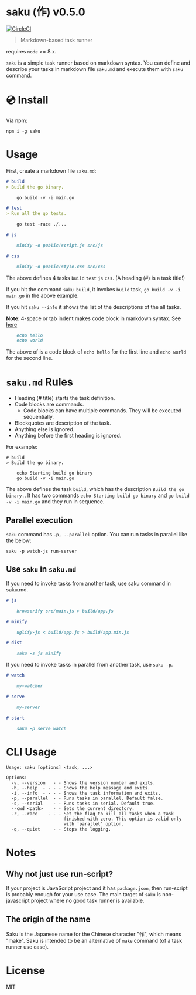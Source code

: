 # saku (作) v0.5.0

[![CircleCI](https://circleci.com/gh/kt3k/saku.svg?style=svg)](https://circleci.com/gh/kt3k/saku)

> Markdown-based task runner

requires `node` >= 8.x.

`saku` is a simple task runner based on markdown syntax. You can define and describe your tasks in markdown file `saku.md` and execute them with `saku` command.

# :cd: Install

Via npm:

    npm i -g saku

# Usage

First, create a markdown file `saku.md`:

```md
# build
> Build the go binary.

    go build -v -i main.go

# test
> Run all the go tests.

    go test -race ./...

# js

    minify -o public/script.js src/js

# css

    minify -o public/style.css src/css
```

The above defines 4 tasks `build` `test` `js` `css`. (A heading (#) is a task title!)

If you hit the command `saku build`, it invokes `build` task, `go build -v -i main.go` in the above example.

If you hit `saku --info` it shows the list of the descriptions of the all tasks.

**Note**: 4-space or tab indent makes code block in markdown syntax. See [here](https://daringfireball.net/projects/markdown/syntax#precode)

```md
    echo hello
    echo world
```

The above of is a code block of `echo hello` for the first line and `echo world` for the second line.

# `saku.md` Rules

- Heading (# title) starts the task definition.
- Code blocks are commands.
  - Code blocks can have multiple commands. They will be executed sequentially.
- Blockquotes are description of the task.
- Anything else is ignored.
- Anything before the first heading is ignored.

For example:

```
# build
> Build the go binary.

    echo Starting build go binary
    go build -v -i main.go
```

The above defines the task `build`, which has the description `Build the go binary.`. It has two commands `echo Starting build go binary` and `go build -v -i main.go` and they run in sequence.

## Parallel execution

`saku` command has `-p, --parallel` option. You can run tasks in parallel like the below:

```
saku -p watch-js run-server
```

## Use `saku` in `saku.md`

If you need to invoke tasks from another task, use saku command in saku.md.

```md
# js

    browserify src/main.js > build/app.js

# minify

    uglify-js < build/app.js > build/app.min.js

# dist

    saku -s js minify
```

If you need to invoke tasks in parallel from another task, use `saku -p`.

```md
# watch

    my-watcher

# serve

    my-server

# start

    saku -p serve watch
```

# CLI Usage

```
Usage: saku [options] <task, ...>

Options:
  -v, --version   - - Shows the version number and exits.
  -h, --help  - - - - Shows the help message and exits.
  -i, --info  - - - - Shows the task information and exits.
  -p, --parallel  - - Runs tasks in parallel. Default false.
  -s, --serial    - - Runs tasks in serial. Default true.
  --cwd <path>    - - Sets the current directory.
  -r, --race    - - - Set the flag to kill all tasks when a task
                      finished with zero. This option is valid only
                      with 'parallel' option.
  -q, --quiet     - - Stops the logging.
```

# Notes

## Why not just use run-script?

If your project is JavaScript project and it has `package.json`, then run-script is probably enough for your use case. The main target of `saku` is non-javascript project where no good task runner is available.

## The origin of the name

Saku is the Japanese name for the Chinese character "作", which means "make". Saku is intended to be an alternative of `make` command (of a task runner use case).

# License

MIT
